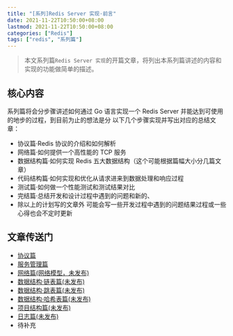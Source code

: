 ```yaml
---
title: "[系列]Redis Server 实现·前言"
date: 2021-11-22T10:50:00+08:00
lastmod: 2021-11-22T10:50:00+08:00
categories: ["Redis"]
tags: ["redis", "系列篇"]
---
```


> 本文系列篇`Redis Server 实现`的开篇文章，将列出本系列篇讲述的内容和实现的功能做简单的描述。

<!--more-->

## 核心内容

系列篇将会分步骤讲述如何通过 Go 语言实现一个 Redis Server 并能达到可使用的地步的过程，到目前为止的想法是分
以下几个步骤实现并写出对应的总结文章：

- 协议篇·Redis 协议的介绍和如何解析
- 网络篇·如何提供一个高性能的 TCP 服务
- 数据结构篇·如何实现 Redis 五大数据结构（这个可能根据篇幅大小分几篇文章）
- 代码结构篇·如何实现和优化从请求进来到数据处理和响应过程
- 测试篇·如何做一个性能测试和测试结果对比
- 完结篇·总结开发和设计过程中遇到的问题和新的、
- 除以上的计划写的文章外 可能会写一些开发过程中遇到的问题结果过程或一些心得也会不定时更新

## 文章传送门

- [协议篇](https://yusank.github.io/posts/redis-server-protocol/)
- [服务管理篇](https://yusank.github.io/posts/redis-server-network/)
- [网络篇(网络模型，未发布)](https://yusank.github.io)
- [数据结构·链表篇(未发布)](https://yusank.github.io)
- [数据结构·跳表篇(未发布)](https://yusank.github.io)
- [数据结构·哈希表篇(未发布)](https://yusank.github.io)
- [项目结构篇(未发布)](https://yusank.github.io)
- [日志篇(未发布)](https://yusank.github.io)
- 待补充
